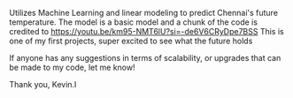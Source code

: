 Utilizes Machine Learning and linear modeling to predict Chennai's future temperature. The model is a basic model and a chunk of the code is credited to https://youtu.be/km95-NMT6lU?si=-de6V6CRyDpe7BSS This is one of my first projects, super excited to see what the future holds

If anyone has any suggestions in terms of scalability, or upgrades that can be made to my code, let me know!

Thank you,
Kevin.I
